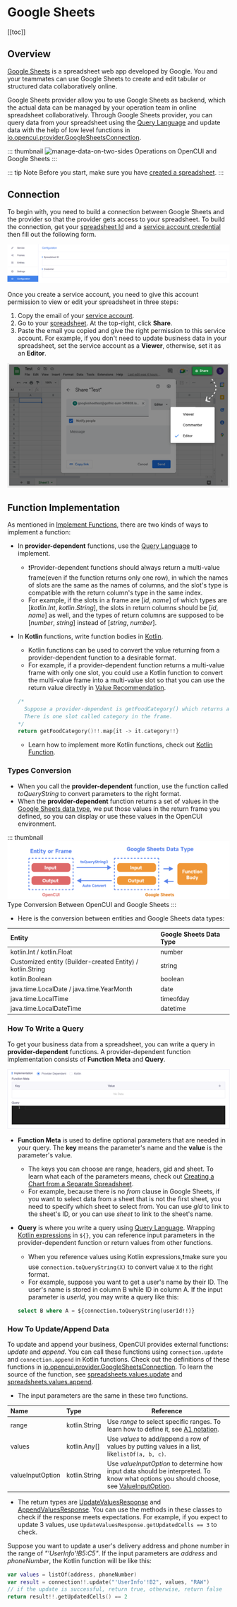 # Google Sheets

[[toc]]

## Overview

[Google Sheets](https://www.google.com/sheets/about/#overview) is a spreadsheet web app developed by Google. You and your teammates can use Google Sheets to create and edit tabular or structured data collaboratively online.

Google Sheets provider allow you to use Google Sheets as backend, which the actual data can be managed by your operation team in online spreadsheet collaboratively. Through Google Sheets provider, you can query data from your spreadsheet using the [Query Language](https://developers.google.com/chart/interactive/docs/querylanguage) and update data with the help of low level functions in [io.opencui.provider.GoogleSheetsConnection](https://build.opencui.io/org/5fa0e7dcf549c817cf952edd/agent/62d75a50d1bd62bdd2333bd3/frame/62d75bfad1bd62bdd2333bdb).

::: thumbnail
![manage-data-on-two-sides](/images/provider/googlesheets/manage-data-on-two-sides.png)
Operations on OpenCUI and Google Sheets
:::

::: tip Note
Before you start, make sure you have [created a spreadsheet](https://support.google.com/docs/answer/6000292?hl=en).
:::

## Connection

To begin with, you need to build a connection between Google Sheets and the provider so that the provider gets access to your spreadsheet. To build the connection, get your [spreadsheet Id](https://developers.google.com/sheets/api/guides/concepts#spreadsheet) and a [service account credential](https://developers.google.com/workspace/guides/create-credentials#service-account) then fill out the following form.

![connection](/images/provider/googlesheets/connection.png)

Once you create a service account, you need to give this account permission to view or edit your spreadsheet in three steps:
1. Copy the email of your [service account](https://console.cloud.google.com/iam-admin/serviceaccounts).
2. Go to your [spreadsheet](https://docs.google.com/spreadsheets/u/0/). At the top-right, click **Share**.
3. Paste the email you copied and give the right permission to this service account. For example, if you don't need to update business data in your spreadsheet, set the service account as a **Viewer**, otherwise, set it as an **Editor**.

![permit](/images/provider/googlesheets/permit.png)

## Function Implementation
As mentioned in [Implement Functions](./reference/providers/overview.html#implement-functions), there are two kinds of ways to implement a function:
- In **provider-dependent** functions, use the [Query Language](https://developers.google.com/chart/interactive/docs/querylanguage) to implement.
  - :exclamation:Provider-dependent functions should always return a multi-value frame(even if the function returns only one row), in which the names of slots are the same as the names of columns, and the slot's type is compatible with the return column's type in the same index.
  - For example, if the slots in a frame are [_id_, _name_] of which types are [_kotlin.Int_, _kotlin.String_], the slots in return columns should be [_id_, _name_] as well, and the types of return columns are supposed to be [_number_, _string_] instead of [_string_, _number_].

- In **Kotlin** functions, write function bodies in [Kotlin](https://kotlinlang.org/docs/functions.html).
  - Kotlin functions can be used to convert the value returning from a provider-dependent function to a desirable format.
  - For example, if a provider-dependent function returns a multi-value frame with only one slot, you could use a Kotlin function to convert the multi-value frame into a multi-value slot so that you can use the return value directly in [Value Recommendation](../annotations/valuerec.md).
  
  ``` kotlin
  /* 
    Suppose a provider-dependent is getFoodCategory() which returns a list of frame. 
    There is one slot called category in the frame. 
  */
  return getFoodCategory()!!.map{it -> it.category!!} 
  ```

  - Learn how to implement more Kotlin functions, check out [Kotlin Function](../annotations/kotlinexpression.md).

### Types Conversion

- When you call the **provider-dependent** function, use the function called _toQueryString_ to convert parameters to the right format.
- When the **provider-dependent** function returns a set of values in the [Google Sheets data type](https://developers.google.com/chart/interactive/docs/querylanguage#literals), we put those values in the return frame you defined, so you can display or use these values in the OpenCUI environment.

::: thumbnail
![conversion](/images/provider/googlesheets/conversion.png)
Type Conversion Between OpenCUI and Google Sheets
:::

- Here is the conversion between entities and Google Sheets data types:

| Entity                                                     | Google Sheets Data Type |   
|:-----------------------------------------------------------|:------------------------|
| kotlin.Int / kotlin.Float                                  | number                  |
| Customized entity (Builder-created Entity) / kotlin.String | string                  |
| kotlin.Boolean                                             | boolean                 |
| java.time.LocalDate / java.time.YearMonth                  | date                    |
| java.time.LocalTime                                        | timeofday               |
| java.time.LocalDateTime                                    | datetime                | 


### How To Write a Query
To get your business data from a spreadsheet, you can write a query in **provider-dependent** functions. A provider-dependent function implementation consists of **Function Meta** and **Query**.

![provider-dependent-function](/images/provider/googlesheets/provider-dependent-function.png)

- **Function Meta** is used to define optional parameters that are needed in your query. The **key** means the parameter's name and the **value** is the parameter's value.
  - The keys you can choose are range, headers, gid and sheet. To learn what each of the parameters means, check out [Creating a Chart from a Separate Spreadsheet](https://developers.google.com/chart/interactive/docs/spreadsheets#creating-a-chart-from-a-separate-spreadsheet).
  - For example, because there is no _from_ clause in Google Sheets, if you want to select data from a sheet that is not the first sheet, you need to specify which sheet to select from. You can use _gid_ to link to the sheet's ID, or you can use _sheet_ to link to the sheet's name.

- **Query** is where you write a query using [Query Language](https://developers.google.com/chart/interactive/docs/querylanguage). Wrapping [Kotlin expressions](../annotations/kotlinexpression.md) in `${}`, you can reference input parameters in the provider-dependent function or return values from other functions.
  - When you reference values using Kotlin expressions,:exclamation:make sure you use `connection.toQueryString(X)` to convert value `X` to the right format.
  - For example, suppose you want to get a user's name by their ID. The user's name is stored in column B while ID in column A. If the input parameter is _userId_, you may write a query like this:
  ```sql
  select B where A = ${connection.toQueryString(userId!!)}
  ```

### How To Update/Append Data

To update and append your business, OpenCUI provides external functions: _update_ and _append_. You can call these functions using `connection.update` and `connection.append` in Kotlin functions. Check out the definitions of these functions in [io.opencui.provider.GoogleSheetsConnection](https://build.opencui.io/org/5fa0e7dcf549c817cf952edd/agent/62d75a50d1bd62bdd2333bd3/frame/62d75bfad1bd62bdd2333bdb). To learn the source of the function, see [spreadsheets.values.update](https://developers.google.com/sheets/api/reference/rest/v4/spreadsheets.values/update) and [spreadsheets.values.append](https://developers.google.com/sheets/api/reference/rest/v4/spreadsheets.values/append).

- The input parameters are the same in these two functions. 

| Name             | Type                | Reference                                                                                                                                                                                                           |   
|:-----------------|:--------------------|---------------------------------------------------------------------------------------------------------------------------------------------------------------------------------------------------------------------|
| range            | kotlin.String       | Use _range_ to select specific ranges. To learn how to define it, see [A1 notation](https://developers.google.com/sheets/api/guides/concepts#cell).                                                                 |
| values           | kotlin.Any[]        | Use _values_ to add/append a row of values by putting values in a list, like`listOf(a, b, c)`.                                                                                                                      |
| valueInputOption | kotlin.String       | Use _valueInputOption_ to determine how input data should be interpreted. To know what options you should choose, see [ValueInputOption](https://developers.google.com/sheets/api/reference/rest/v4/ValueInputOption). |


- The return types are [UpdateValuesResponse](https://developers.google.com/resources/api-libraries/documentation/sheets/v4/java/latest/com/google/api/services/sheets/v4/model/UpdateValuesResponse.html#UpdateValuesResponse--) and  [AppendValuesResponse](https://developers.google.com/resources/api-libraries/documentation/sheets/v4/java/latest/com/google/api/services/sheets/v4/model/AppendValuesResponse.html#AppendValuesResponse--). You can use the methods in these classes to check if the response meets expectations. For example, if you expect to update 3 values, use `UpdateValuesResponse.getUpdatedCells == 3` to check.

Suppose you want to update a user's delivery address and phone number in the range of _"'UserInfo'!B5:C5"_. If the input parameters are _address_ and _phoneNumber_, the Kotlin function will be like this:
```kotlin
var values = listOf(address, phoneNumber)
var result = connection!!.update("'UserInfo'!B2", values, "RAW")
// if the update is successful, return true, otherwise, return false
return result!!.getUpdatedCells() == 2
```

